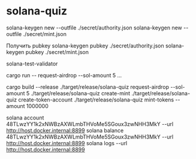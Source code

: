 # solana-quiz

solana-keygen new --outfile ./secret/authority.json
solana-keygen new --outfile ./secret/mint.json

Получить pubkey
solana-keygen pubkey ./secret/authority.json
solana-keygen pubkey ./secret/mint.json

solana-test-validator

cargo run -- request-airdrop --sol-amount 5
...

cargo build --release
./target/release/solana-quiz request-airdrop --sol-amount 5
./target/release/solana-quiz create-mint
./target/release/solana-quiz create-token-account
./target/release/solana-quiz mint-tokens --amount 1000000

solana account 48TLwzYY1k2xNWBzAXWLmbTHVoMe5SGoux3zwNHH3MkY --url http://host.docker.internal:8899
solana balance 48TLwzYY1k2xNWBzAXWLmbTHVoMe5SGoux3zwNHH3MkY --url http://host.docker.internal:8899
solana logs --url http://host.docker.internal:8899